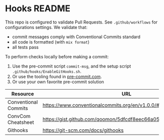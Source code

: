# Hooks README

This repo is configured to validate Pull Requests. See `.github/workflows`
for configurations settings.  We validate that:

- commit messages comply with Conventional Commits standard
- all code is formatted (with `mix format`) 
- all tests pass 

To perform checks locally before making a commit:  

1. Use the pre-commit script `commit-msg`, and the setup
   script `.github/hooks/EnableGitHooks.sh`.
2. Or use the tooling found in [pre-commit.com](https://pre-commit.com).
3. Or use your own favorite pre-commit solution

| Resource             | URL                                                             |
|----------------------|-----------------------------------------------------------------|
| Conventional Commits | https://www.conventionalcommits.org/en/v1.0.0/#summary          |
| ConvCom Cheatsheet   | https://gist.github.com/qoomon/5dfcdf8eec66a051ecd85625518cfd13 |
| Githooks             | https://git-scm.com/docs/githooks                               |
